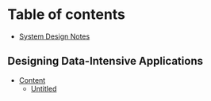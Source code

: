 # Table of contents

* [System Design Notes](README.md)

## Designing Data-Intensive Applications

* [Content](designing-data-intensive-applications/content/README.md)
  * [Untitled](designing-data-intensive-applications/content/untitled.md)

